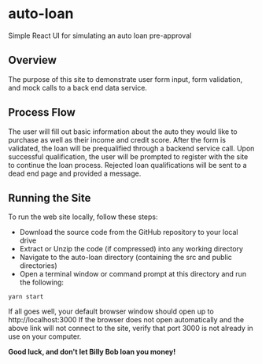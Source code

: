 # auto-loan

Simple React UI for simulating an auto loan pre-approval

## Overview

The purpose of this site to demonstrate user form input, form validation, and mock calls to a back end data service.

## Process Flow

The user will fill out basic information about the auto they would like to purchase as well as their income and credit score. After the form is validated, the loan will be prequalified through a backend service call. Upon successful qualification, the user will be prompted to register with the site to continue the loan process. Rejected loan qualifications will be sent to a dead end page and provided a message.

## Running the Site

To run the web site locally, follow these steps:

- Download the source code from the GitHub repository to your local drive
- Extract or Unzip the code (if compressed) into any working directory
- Navigate to the auto-loan directory (containing the src and public directories)
- Open a terminal window or command prompt at this directory and run the following:

```
yarn start
```

If all goes well, your default browser window should open up to http://localhost:3000
If the browser does not open automatically and the above link will not connect to the site, verify that port 3000 is not already in use on your computer.

**Good luck, and don't let Billy Bob loan you money!**
